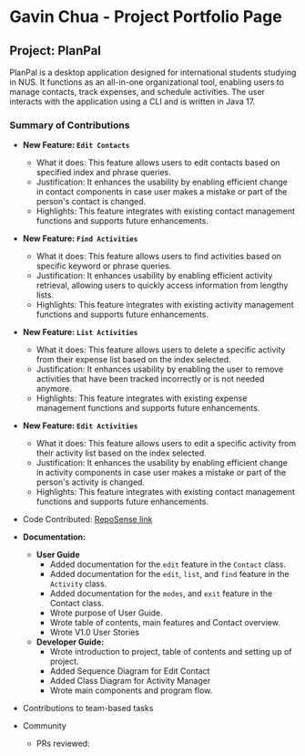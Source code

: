 # Gavin Chua - Project Portfolio Page

## Project: PlanPal
PlanPal is a desktop application designed for international students studying in NUS. It functions as an all-in-one organizational tool, enabling users to manage contacts, track expenses, and schedule activities. The user interacts with the application using a CLI and is written in Java 17.

### Summary of Contributions
* **New Feature: `Edit Contacts`**
    * What it does: This feature allows users to edit contacts based on specified index and phrase queries.
    * Justification: It enhances the usability by enabling efficient change in contact components in case user makes a mistake or part of the person's contact is changed.
    * Highlights: This feature integrates with existing contact management functions and supports future enhancements.

* **New Feature: `Find Activities`**
    * What it does: This feature allows users to find activities based on specific keyword or phrase queries.
    * Justification: It enhances usability by enabling efficient activity retrieval, allowing users to quickly access information from lengthy lists.
    * Highlights: This feature integrates with existing activity management functions and supports future enhancements.

* **New Feature: `List Activities`**
    * What it does: This feature allows users to delete a specific activity from their expense list based on the index selected.
    * Justification: It enhances usability by enabling the user to remove activities that have been tracked incorrectly or is not needed anymore.
    * Highlights: This feature integrates with existing expense management functions and supports future enhancements.

* **New Feature: `Edit Activities`**
    * What it does: This feature allows users to edit a specific activity from their activity list based on the index selected.
    * Justification: It enhances the usability by enabling efficient change in activity components in case user makes a mistake or part of the person's activity is changed.
    * Highlights: This feature integrates with existing contact management functions and supports future enhancements.


* Code Contributed: [RepoSense link](https://nus-cs2113-ay2425s1.github.io/tp-dashboard/?search=w14-2&sort=groupTitle&sortWithin=title&timeframe=commit&mergegroup=&groupSelect=groupByRepos&breakdown=true&checkedFileTypes=docs~functional-code~test-code~other&since=2024-09-20&tabOpen=true&tabType=zoom&zA=parasytezz&zR=AY2425S1-CS2113-W14-2%2Ftp%5Bmaster%5D&zACS=90.54285714285714&zS=2024-09-20&zFS=w14-2&zU=2024-10-28&zMG=false&zFTF=commit&zFGS=groupByRepos&zFR=false)


* **Documentation:**
    * **User Guide**
        * Added documentation for the `edit` feature in the `Contact` class.
        * Added documentation for the `edit`, `list`, and `find` feature in the `Activity` class.
        * Added documentation for the `modes`, and `exit` feature in the Contact class.
        * Wrote purpose of User Guide.
        * Wrote table of contents, main features and Contact overview.
        * Wrote V1.0 User Stories
    * **Developer Guide:**
        * Wrote introduction to project, table of contents and setting up of project.
        * Added Sequence Diagram for Edit Contact
        * Added Class Diagram for Activity Manager
        * Wrote main components and program flow.
* Contributions to team-based tasks


* Community
  * PRs reviewed:
